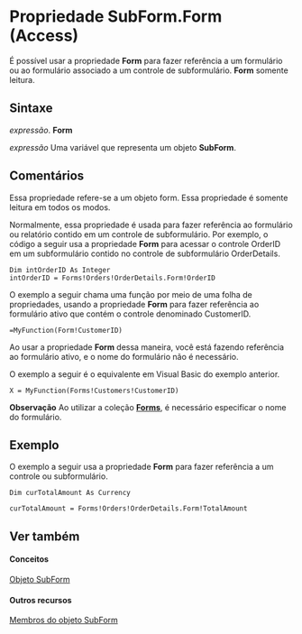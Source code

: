 
# Propriedade SubForm.Form (Access)

É possível usar a propriedade  **Form** para fazer referência a um formulário ou ao formulário associado a um controle de subformulário. **Form** somente leitura.


## Sintaxe

 _expressão_. **Form**

 _expressão_ Uma variável que representa um objeto **SubForm**.


## Comentários

Essa propriedade refere-se a um objeto form. Essa propriedade é somente leitura em todos os modos.

Normalmente, essa propriedade é usada para fazer referência ao formulário ou relatório contido em um controle de subformulário. Por exemplo, o código a seguir usa a propriedade  **Form** para acessar o controle OrderID em um subformulário contido no controle de subformulário OrderDetails.




```
Dim intOrderID As Integer 
intOrderID = Forms!Orders!OrderDetails.Form!OrderID
```

O exemplo a seguir chama uma função por meio de uma folha de propriedades, usando a propriedade  **Form** para fazer referência ao formulário ativo que contém o controle denominado CustomerID.




```
=MyFunction(Form!CustomerID)
```

Ao usar a propriedade  **Form** dessa maneira, você está fazendo referência ao formulário ativo, e o nome do formulário não é necessário.

O exemplo a seguir é o equivalente em Visual Basic do exemplo anterior.




```
X = MyFunction(Forms!Customers!CustomerID)
```


 **Observação**   Ao utilizar a coleção **[Forms](a41af7be-873c-ef8b-20cd-24b78a25b5ca.md)**, é necessário especificar o nome do formulário.


## Exemplo

O exemplo a seguir usa a propriedade  **Form** para fazer referência a um controle ou subformulário.


```
Dim curTotalAmount As Currency 
 
curTotalAmount = Forms!Orders!OrderDetails.Form!TotalAmount 

```


## Ver também


#### Conceitos


[Objeto SubForm](60f961fa-dcf4-e1d1-8c50-9e88963f9dec.md)
#### Outros recursos


[Membros do objeto SubForm](328e74d8-0418-968f-faca-3e1b34139f48.md)